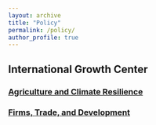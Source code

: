 ```yaml
---
layout: archive
title: "Policy"
permalink: /policy/
author_profile: true
---
```

## International Growth Center

### [Agriculture and Climate Resilience](https://www.theigc.org/publications/agriculture-and-climate-resilience-policy-note)

### [Firms, Trade, and Development](https://www.theigc.org/blogs/new-research-insights-firms-trade-and-development)

